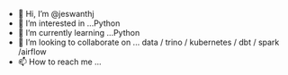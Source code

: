 - 👋 Hi, I’m @jeswanthj
- 👀 I’m interested in ...Python
- 🌱 I’m currently learning ...Python
- 💞️ I’m looking to collaborate on ... data / trino / kubernetes / dbt / spark /airflow
- 📫 How to reach me ...

<!---
jeswanthj/jeswanthj is a ✨ special ✨ repository because its `README.md` (this file) appears on your GitHub profile.
You can click the Preview link to take a look at your changes.
--->
